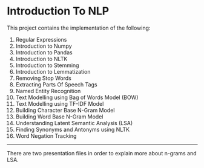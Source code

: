 # Introduction To NLP
This project contains the implementation of the following:

1. Regular Expressions
2. Introduction to Numpy
3. Introduction to Pandas
4.  Introduction to NLTK
5. Introduction to Stemming
6. Introduction to Lemmatization
7. Removing Stop Words
8. Extracting Parts Of Speech Tags
9. Named Entity Recognition
10. Text Modelling using Bag of Words Model (BOW)
11. Text Modelling using TF-IDF Model
12. Building Character Base N-Gram Model
13. Building Word Base N-Gram Model 
14. Understanding Latent Semantic Analysis (LSA)
15. Finding Synonyms and Antonyms using NLTK
16. Word Negation Tracking 

----------------------

There are two presentation files in order to explain more about n-grams and LSA.
